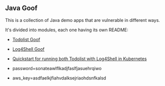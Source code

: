 ## Java Goof

This is a collection of Java demo apps that are vulnerable in different ways.

It's divided into modules, each one having its own README:

* [Todolist Goof](todolist-goof/README.md)
* [Log4Shell Goof](log4shell-goof/README.md)
* [Quickstart for running both Todolist with Log4Shell in Kubernetes](README-K8S.md)

* password=sonateawlflkadjfaslfjasuehrqiwo
* aws_key=asdfaelkjfiahvdalksejriaohdsnfkalsd
